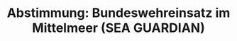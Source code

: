 ---
abstimmung:
  abstimmung: 3
  bundestagssitzung: 23
  datum: 22. März 2018
  legislaturperiode: 19
categories:
- Todo
data:
- title: Abstimmungsergebnis 20180322_3-data.pdf
  url: /res/2021-btw/abstimmungsergebnisse/20180322_3-data.pdf
- title: Abstimmungsergebnis 20180322_3_xls-data.xls
  url: /res/2021-btw/abstimmungsergebnisse/20180322_3_xls-data.xls
- title: Abstimmungsergebnis 20180322_3_xls-datacsv
  url: /res/2021-btw/abstimmungsergebnisse/csv/20180322_3_xls-datacsv
documents:
- local: /res/2021-btw/drucksachen/01097.pdf
  title: Drucksache 19/01097
  url: https://dip21.bundestag.de/dip21/btd/19/010/1901097.pdf
- local: /res/2021-btw/drucksachen/01302.pdf
  title: Drucksache 19/01302
  url: https://dip21.bundestag.de/dip21/btd/19/013/1901302.pdf
ergebnis:
  AfD:
    enthaltung: 2
    gesamt: 92
    ja: 0
    nein: 80
    nichtabgegeben: 10
    ungueltig: 0
  Bündnis 90/Die Grünen:
    enthaltung: 3
    gesamt: 67
    ja: 0
    nein: 60
    nichtabgegeben: 4
    ungueltig: 0
  Die Linke:
    enthaltung: 0
    gesamt: 69
    ja: 0
    nein: 52
    nichtabgegeben: 17
    ungueltig: 0
  FDP:
    enthaltung: 0
    gesamt: 80
    ja: 78
    nein: 0
    nichtabgegeben: 2
    ungueltig: 0
  cdu/csu:
    enthaltung: 0
    gesamt: 246
    ja: 222
    nein: 0
    nichtabgegeben: 24
    ungueltig: 0
  file: 20180322_3_xls-data.xls
  fraktionslos:
    enthaltung: 0
    gesamt: 2
    ja: 0
    nein: 2
    nichtabgegeben: 0
    ungueltig: 0
  spd:
    enthaltung: 1
    gesamt: 153
    ja: 136
    nein: 3
    nichtabgegeben: 13
    ungueltig: 0
layout: abstimmung
links:
- title: Link zu bundestag.de
  url: https://www.bundestag.de/parlament/plenum/abstimmung/abstimmung?id=507
preview: 'Deutscher Bundestag


  23. Sitzung des Deutschen Bundestages

  am Donnerstag, 22. März 2018


  Endgültiges Ergebnis der Namentlichen Abstimmung Nr. 3


  Beschlussempfehlung des Auswärtigen Ausschusses (3. Ausschuss) zu dem Antrag der

  Bundesregierung

  Fortsetzung der Beteiligung bewaffneter deutscher Streitkräfte an der NATO-geführten

  Maritimen Sicherheitsoperation SEA GUARDIAN im Mittelmeer

  Drs. 19/1097 und 19/1302'
tags:
- Todo
title: 'Abstimmung: Bundeswehreinsatz im Mittelmeer (SEA GUARDIAN)'
---